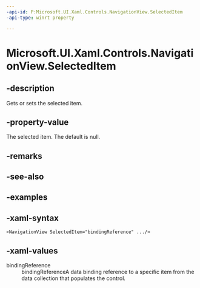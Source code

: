 ```yaml
---
-api-id: P:Microsoft.UI.Xaml.Controls.NavigationView.SelectedItem
-api-type: winrt property

---
```

<!-- Property syntax.
public object SelectedItem { get;  set; }
-->

# Microsoft.UI.Xaml.Controls.NavigationView.SelectedItem


## -description

Gets or sets the selected item.


## -property-value

The selected item. The default is null.


## -remarks


## -see-also


## -examples


## -xaml-syntax

```xaml
<NavigationView SelectedItem="bindingReference" .../>
```


## -xaml-values

<dl><dt>bindingReference</dt><dd>bindingReferenceA data binding reference to a specific item from the data collection that populates the control.</dd>
</dl>



